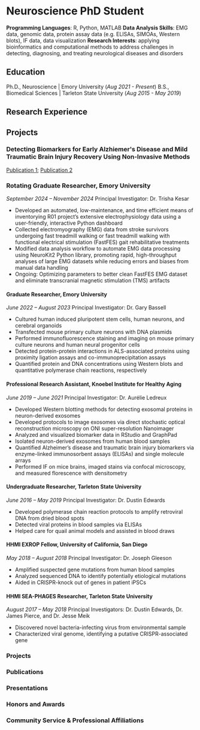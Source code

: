 # Neuroscience PhD Student
**Programming Languages**: R, Python, MATLAB
**Data Analysis Skills**: EMG data, genomic data, protein assay data (e.g. ELISAs, SIMOAs, Western blots), IF data, data visualization
**Research Interests**: applying bioinformatics and computational methods to address challenges in detecting, diagnosing, and treating neurological diseases and disorders


## Education
Ph.D., Neuroscience | Emory University (_Aug 2021 - Present_)
B.S., Biomedical Sciences | Tarleton State University (_Aug 2015 - May 2019_)

## Research Experience

## Projects

### Detecting Biomarkers for Early Alzhiemer's Disease and Mild Traumatic Brain Injury Recovery Using Non-Invasive Methods
[Publication 1](https://link.springer.com/referenceworkentry/10.1007/978-3-031-07395-3_25); [Publication 2]()


### Rotating Graduate Researcher, Emory University
*September 2024 – November 2024*
Principal Investigator: Dr. Trisha Kesar
-	Developed an automated, low-maintenance, and time efficient means of inventorying R01 project’s extensive electrophysiology data using a user-friendly, interactive Python dashboard
-	Collected electromyography (EMG) data from stroke survivors undergoing fast treadmill walking or fast treadmill walking with functional electrical stimulation (FastFES) gait rehabilitative treatments
-	Modified data analysis workflow to automate EMG data processing using NeuroKit2 Python library, promoting rapid, high-throughput analyses of large EMG datasets while reducing errors and biases from manual data handling
-	Ongoing: Optimizing parameters to better clean FastFES EMG dataset and eliminate transcranial magnetic stimulation (TMS) artifacts

#### Graduate Researcher, Emory University
*June 2022 – August 2023*
Principal Investigator: Dr. Gary Bassell
-	Cultured human induced pluripotent stem cells, human neurons, and cerebral organoids
-	Transfected mouse primary culture neurons with DNA plasmids
-	Performed immunofluorescence staining and imaging on mouse primary culture neurons and human neural progenitor cells 
-	Detected protein-protein interactions in ALS-associated proteins using proximity ligation assays and co-immunoprecipitation assays
-	Quantified protein and DNA concentrations using Western blots and quantitative polymerase chain reactions, respectively

#### Professional Research Assistant, Knoebel Institute for Healthy Aging	
*June 2019 – June 2021*
Principal Investigator: Dr. Aurélie Ledreux
-	Developed Western blotting methods for detecting exosomal proteins in neuron-derived exosomes
-	Developed protocols to image exosomes via direct stochastic optical reconstruction microscopy on ONI super-resolution Nanoimager
-	Analyzed and visualized biomarker data in RStudio and GraphPad
-	Isolated neuron-derived exosomes from human blood samples
-	Quantified Alzheimer’s disease and traumatic brain injury biomarkers via enzyme-linked immunosorbent assays (ELISAs) and single molecule arrays
-	Performed IF on mice brains, imaged stains via confocal microscopy, and measured florescence with densitometry

#### Undergraduate Researcher, Tarleton State University	
*June 2016 – May 2019*
Principal Investigator: Dr. Dustin Edwards
-	Developed polymerase chain reaction protocols to amplify retroviral DNA from dried blood spots
-	Detected viral proteins in blood samples via ELISAs
-	Helped care for quail animal models and assisted in blood draws 
 
#### HHMI EXROP Fellow, University of California, San Diego	
*May 2018 – August 2018*
Principal Investigator: Dr. Joseph Gleeson
-	Amplified suspected gene mutations from human blood samples 
-	Analyzed sequenced DNA to identify potentially etiological mutations
-	Aided in CRISPR-knock out of genes in patient iPSCs

#### HHMI SEA-PHAGES Researcher, Tarleton State University	
*August 2017 – May 2018*
Principal Investigators: Dr. Dustin Edwards, Dr. James Pierce, and Dr. Jesse Meik
-	Discovered novel bacteria-infecting virus from environmental sample
-	Characterized viral genome, identifying a putative CRISPR-associated gene


### Projects

### Publications

### Presentations

### Honors and Awards

### Community Service & Professional Affiliations

